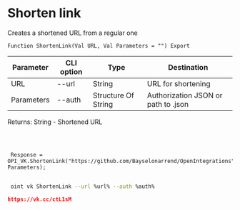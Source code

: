 ﻿---
sidebar_position: 5
---

# Shorten link
 Creates a shortened URL from a regular one



`Function ShortenLink(Val URL, Val Parameters = "") Export`

 | Parameter | CLI option | Type | Destination |
 |-|-|-|-|
 | URL | --url | String | URL for shortening |
 | Parameters | --auth | Structure Of String | Authorization JSON or path to .json |

 
 Returns: String - Shortened URL 

<br/>




```bsl title="Code example"
 
 Response = OPI_VK.ShortenLink("https://github.com/Bayselonarrend/OpenIntegrations", Parameters);
```
	


```sh title="CLI command example"
 
 oint vk ShortenLink --url %url% --auth %auth%

```

```json title="Result"
https://vk.cc/ctL1sM
```
